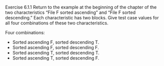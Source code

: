 Exercise 6.1.1
Return to the example at the beginning of the chapter of the two characteristics “File F sorted ascending” and “File F sorted descending.” Each characteristic has two blocks. Give test case values for all four combinations of these two characteristics.
	
Four combinations:
- Sorted ascending F, sorted descending T.
- Sorted ascending F, sorted descending F.
- Sorted ascending T, sorted descending T.
- Sorted ascending T, sorted descending F.